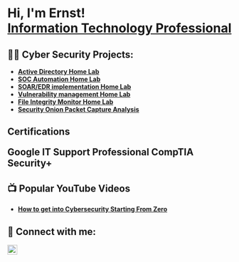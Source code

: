 <h1>Hi, I'm Ernst! <br/><a href="https://www.linkedin.com/in/ernst-j-cayemitte-4b3aa9170/">Information Technology Professional</a> 

<h2>👨‍💻 Cyber Security Projects:</h2>

- <b>[Active Directory Home Lab](https://github.com/ernstctx/Active-Directory-home-lab)
- [SOC Automation Home Lab](https://github.com/ernstctx/SOC-Automation-)
- [SOAR/EDR implementation Home Lab](https://github.com/ernstctx/Cybersecurity-SOAR-EDR)
- [Vulnerability management Home Lab](https://github.com/ernstctx/Vulnerability-Management-Home-Lab) 
- [File Integrity Monitor Home Lab](https://github.com/ernstctx/File-Integrity-Monitor)
- [Security Onion Packet Capture Analysis](https://github.com/ernstctx/PCAP-Packet-Capture-Analysis)

<h2> Certifications

  Google IT Support Professional
    CompTIA Security+
  
<h2>📺 Popular YouTube Videos</h2>

- [How to get into Cybersecurity Starting From Zero](https://www.youtube.com/watch?v=a83ASGn_V_s)

<h2> 🤳 Connect with me:</h2>

[<img align="left" alt="Ernst J Cayemitte | LinkedIn" width="22px" src="https://cdn.jsdelivr.net/npm/simple-icons@v3/icons/linkedin.svg" />][linkedin]


[linkedin]: https://www.linkedin.com/in/ernst-j-cayemitte-4b3aa9170/

<!--
**joshmadakor1/joshmadakor1** is a ✨ _special_ ✨ repository because its `README.md` (this file) appears on your GitHub profile.

Here are some ideas to get you started:

- 🔭 I’m currently working on ...Cybesecurity Home Labs
- 🌱 I’m currently learning ... Nessus
- 👯 I’m looking to collaborate on ...automation programs for Cybersecurity threat hunting
- 🤔 I’m looking for help with ...coding in Python, Java, C
- 💬 Ask me about ...
- 📫 How to reach me: ...
- 😄 Pronouns: ...
- ⚡ Fun fact: ...
-->
